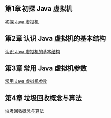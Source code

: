 ## 第1章 初探 Java 虚拟机
  [初探 Java 虚拟机](src/main/Chapters/Chapter-1.md)

## 第2章 认识 Java 虚拟机的基本结构
  [认识 Java 虚拟机的基本结构](src/main/Chapters/Chapter-2.md)

## 第3章 常用 Java 虚拟机参数
  [常用 Java 虚拟机参数](src/main/Chapters/Chapter-3.md)

## 第4章 垃圾回收概念与算法
  [垃圾回收概念与算法](src/main/Chapters/Chapter-4.md)